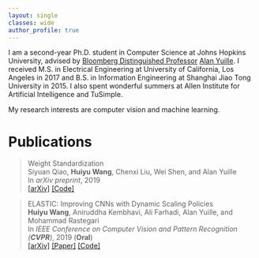 ```yaml
---
layout: single
classes: wide
author_profile: true
---
```


I am a second-year Ph.D. student in Computer Science at Johns Hopkins University, advised by [Bloomberg Distinguished Professor](https://en.wikipedia.org/wiki/Bloomberg_Distinguished_Professorships) [Alan Yuille](https://cs.jhu.edu/~ayuille/). I received M.S. in Electrical Engineering at University of California, Los Angeles in 2017 and B.S. in Information Engineering at Shanghai Jiao Tong University in 2015. I also spent wonderful summers at Allen Institute for Artificial Intelligence and TuSimple.

My research interests are computer vision and machine learning.

# Publications

> Weight Standardization  
> Siyuan Qiao, **Huiyu Wang**, Chenxi Liu, Wei Shen, and Alan Yuille  
> In *arXiv preprint*, 2019  
> [[arXiv]](https://arxiv.org/abs/1903.10520) [[Code]](https://github.com/joe-siyuan-qiao/WeightStandardization)

> ELASTIC: Improving CNNs with Dynamic Scaling Policies  
> **Huiyu Wang**, Aniruddha Kembhavi, Ali Farhadi, Alan Yuille, and Mohammad Rastegari  
> In *IEEE Conference on Computer Vision and Pattern Recognition (**CVPR**)*, 2019 (**Oral**)  
> [[arXiv]](https://arxiv.org/abs/1812.05262) [[Paper]](https://cs.jhu.edu/~alanlab/Pubs19/wang2019elastic.pdf) [[Code]](https://github.com/allenai/elastic)
